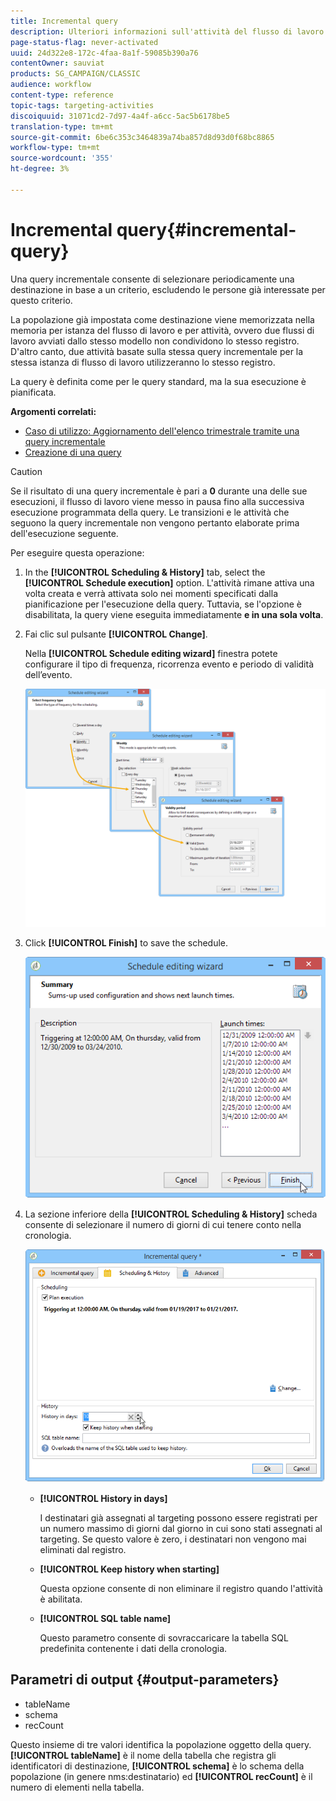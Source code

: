 ```yaml
---
title: Incremental query
description: Ulteriori informazioni sull'attività del flusso di lavoro query incrementale
page-status-flag: never-activated
uuid: 24d322e8-172c-4faa-8a1f-59085b390a76
contentOwner: sauviat
products: SG_CAMPAIGN/CLASSIC
audience: workflow
content-type: reference
topic-tags: targeting-activities
discoiquuid: 31071cd2-7d97-4a4f-a6cc-5ac5b6178be5
translation-type: tm+mt
source-git-commit: 6be6c353c3464839a74ba857d8d93d0f68bc8865
workflow-type: tm+mt
source-wordcount: '355'
ht-degree: 3%

---
```



# Incremental query{#incremental-query}

Una query incrementale consente di selezionare periodicamente una destinazione in base a un criterio, escludendo le persone già interessate per questo criterio.

La popolazione già impostata come destinazione viene memorizzata nella memoria per istanza del flusso di lavoro e per attività, ovvero due flussi di lavoro avviati dallo stesso modello non condividono lo stesso registro. D&#39;altro canto, due attività basate sulla stessa query incrementale per la stessa istanza di flusso di lavoro utilizzeranno lo stesso registro.

La query è definita come per le query standard, ma la sua esecuzione è pianificata.

**Argomenti correlati:**

* [Caso di utilizzo: Aggiornamento dell&#39;elenco trimestrale tramite una query incrementale](../../workflow/using/quarterly-list-update.md)
* [Creazione di una query](../../workflow/using/query.md#creating-a-query)

>[!CAUTION]
>
>Se il risultato di una query incrementale è pari a **0** durante una delle sue esecuzioni, il flusso di lavoro viene messo in pausa fino alla successiva esecuzione programmata della query. Le transizioni e le attività che seguono la query incrementale non vengono pertanto elaborate prima dell&#39;esecuzione seguente.

Per eseguire questa operazione:

1. In the **[!UICONTROL Scheduling & History]** tab, select the **[!UICONTROL Schedule execution]** option. L&#39;attività rimane attiva una volta creata e verrà attivata solo nei momenti specificati dalla pianificazione per l&#39;esecuzione della query. Tuttavia, se l&#39;opzione è disabilitata, la query viene eseguita immediatamente **e in una sola volta**.
1. Fai clic sul pulsante **[!UICONTROL Change]**.

   Nella **[!UICONTROL Schedule editing wizard]** finestra potete configurare il tipo di frequenza, ricorrenza evento e periodo di validità dell’evento.

   ![](assets/s_user_segmentation_wizard_11.png)

1. Click **[!UICONTROL Finish]** to save the schedule.

   ![](assets/s_user_segmentation_wizard_valid.png)

1. La sezione inferiore della **[!UICONTROL Scheduling & History]** scheda consente di selezionare il numero di giorni di cui tenere conto nella cronologia.

   ![](assets/edit_request_inc.png)

   * **[!UICONTROL History in days]**

      I destinatari già assegnati al targeting possono essere registrati per un numero massimo di giorni dal giorno in cui sono stati assegnati al targeting. Se questo valore è zero, i destinatari non vengono mai eliminati dal registro.

   * **[!UICONTROL Keep history when starting]**

      Questa opzione consente di non eliminare il registro quando l&#39;attività è abilitata.

   * **[!UICONTROL SQL table name]**

      Questo parametro consente di sovraccaricare la tabella SQL predefinita contenente i dati della cronologia.

## Parametri di output {#output-parameters}

* tableName
* schema
* recCount

Questo insieme di tre valori identifica la popolazione oggetto della query. **[!UICONTROL tableName]** è il nome della tabella che registra gli identificatori di destinazione, **[!UICONTROL schema]** è lo schema della popolazione (in genere nms:destinatario) ed **[!UICONTROL recCount]** è il numero di elementi nella tabella.
